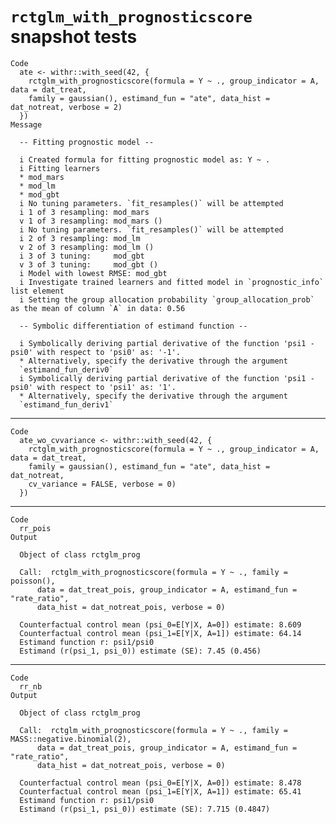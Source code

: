# `rctglm_with_prognosticscore` snapshot tests

    Code
      ate <- withr::with_seed(42, {
        rctglm_with_prognosticscore(formula = Y ~ ., group_indicator = A, data = dat_treat,
        family = gaussian(), estimand_fun = "ate", data_hist = dat_notreat, verbose = 2)
      })
    Message
      
      -- Fitting prognostic model --
      
      i Created formula for fitting prognostic model as: Y ~ .
      i Fitting learners
      * mod_mars
      * mod_lm
      * mod_gbt
      i	No tuning parameters. `fit_resamples()` will be attempted
      i 1 of 3 resampling: mod_mars
      v 1 of 3 resampling: mod_mars ()
      i	No tuning parameters. `fit_resamples()` will be attempted
      i 2 of 3 resampling: mod_lm
      v 2 of 3 resampling: mod_lm ()
      i 3 of 3 tuning:     mod_gbt
      v 3 of 3 tuning:     mod_gbt ()
      i Model with lowest RMSE: mod_gbt
      i Investigate trained learners and fitted model in `prognostic_info` list element
      i Setting the group allocation probability `group_allocation_prob` as the mean of column `A` in data: 0.56
      
      -- Symbolic differentiation of estimand function --
      
      i Symbolically deriving partial derivative of the function 'psi1 - psi0' with respect to 'psi0' as: '-1'.
      * Alternatively, specify the derivative through the argument
      `estimand_fun_deriv0`
      i Symbolically deriving partial derivative of the function 'psi1 - psi0' with respect to 'psi1' as: '1'.
      * Alternatively, specify the derivative through the argument
      `estimand_fun_deriv1`

---

    Code
      ate_wo_cvvariance <- withr::with_seed(42, {
        rctglm_with_prognosticscore(formula = Y ~ ., group_indicator = A, data = dat_treat,
        family = gaussian(), estimand_fun = "ate", data_hist = dat_notreat,
        cv_variance = FALSE, verbose = 0)
      })

---

    Code
      rr_pois
    Output
      
      Object of class rctglm_prog 
      
      Call:  rctglm_with_prognosticscore(formula = Y ~ ., family = poisson(), 
          data = dat_treat_pois, group_indicator = A, estimand_fun = "rate_ratio", 
          data_hist = dat_notreat_pois, verbose = 0)
      
      Counterfactual control mean (psi_0=E[Y|X, A=0]) estimate: 8.609
      Counterfactual control mean (psi_1=E[Y|X, A=1]) estimate: 64.14
      Estimand function r: psi1/psi0
      Estimand (r(psi_1, psi_0)) estimate (SE): 7.45 (0.456)

---

    Code
      rr_nb
    Output
      
      Object of class rctglm_prog 
      
      Call:  rctglm_with_prognosticscore(formula = Y ~ ., family = MASS::negative.binomial(2), 
          data = dat_treat_pois, group_indicator = A, estimand_fun = "rate_ratio", 
          data_hist = dat_notreat_pois, verbose = 0)
      
      Counterfactual control mean (psi_0=E[Y|X, A=0]) estimate: 8.478
      Counterfactual control mean (psi_1=E[Y|X, A=1]) estimate: 65.41
      Estimand function r: psi1/psi0
      Estimand (r(psi_1, psi_0)) estimate (SE): 7.715 (0.4847)

